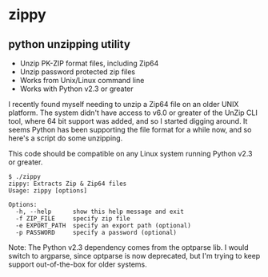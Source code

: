 zippy
=====

python unzipping utility 
------------------------

- Unzip PK-ZIP format files, including Zip64
- Unzip password protected zip files
- Works from Unix/Linux command line
- Works with Python v2.3 or greater

I recently found myself needing to unzip a Zip64 file on an older UNIX platform. The system didn't have access to v6.0 or greater of the UnZip CLI tool, where 64 bit support was added, and so I started digging around. It seems Python has been supporting the file format for a while now, and so here's a script do some unzipping.

This code should be compatible on any Linux system running Python v2.3 or greater.

    $ ./zippy
    zippy: Extracts Zip & Zip64 files
    Usage: zippy [options]
    
    Options:
      -h, --help      show this help message and exit
      -f ZIP_FILE     specify zip file
      -e EXPORT_PATH  specify an export path (optional)
      -p PASSWORD     specify a password (optional)

Note: The Python v2.3 dependency comes from the optparse lib. I would switch to argparse, since optparse is now deprecated, but I'm trying to keep support out-of-the-box for older systems.
